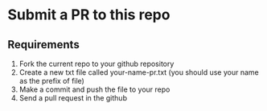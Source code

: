 # Submit a PR to this repo
## Requirements
1. Fork the current repo to your github repository
2. Create a new txt file called your-name-pr.txt  (you should use your name as the prefix of file)
3. Make a commit and push the file to your repo
4. Send a pull request in the github
